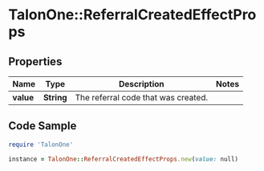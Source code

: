# TalonOne::ReferralCreatedEffectProps

## Properties

Name | Type | Description | Notes
------------ | ------------- | ------------- | -------------
**value** | **String** | The referral code that was created. | 

## Code Sample

```ruby
require 'TalonOne'

instance = TalonOne::ReferralCreatedEffectProps.new(value: null)
```


